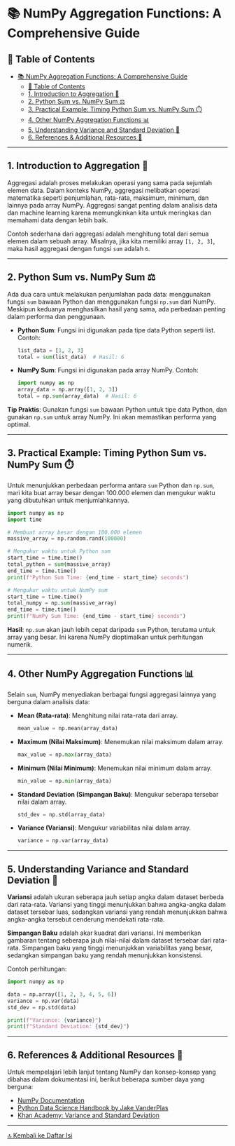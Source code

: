 
# 📚 NumPy Aggregation Functions: A Comprehensive Guide

## 📑 Table of Contents
- [📚 NumPy Aggregation Functions: A Comprehensive Guide](#-numpy-aggregation-functions-a-comprehensive-guide)
  - [📑 Table of Contents](#-table-of-contents)
  - [1. Introduction to Aggregation 🧮](#1-introduction-to-aggregation-)
  - [2. Python Sum vs. NumPy Sum ⚖️](#2-python-sum-vs-numpy-sum-️)
  - [3. Practical Example: Timing Python Sum vs. NumPy Sum ⏱️](#3-practical-example-timing-python-sum-vs-numpy-sum-️)
  - [4. Other NumPy Aggregation Functions 📊](#4-other-numpy-aggregation-functions-)
  - [5. Understanding Variance and Standard Deviation 📏](#5-understanding-variance-and-standard-deviation-)
  - [6. References \& Additional Resources 📖](#6-references--additional-resources-)

---

## 1. Introduction to Aggregation 🧮

Aggregasi adalah proses melakukan operasi yang sama pada sejumlah elemen data. Dalam konteks NumPy, aggregasi melibatkan operasi matematika seperti penjumlahan, rata-rata, maksimum, minimum, dan lainnya pada array NumPy. Aggregasi sangat penting dalam analisis data dan machine learning karena memungkinkan kita untuk meringkas dan memahami data dengan lebih baik.

Contoh sederhana dari aggregasi adalah menghitung total dari semua elemen dalam sebuah array. Misalnya, jika kita memiliki array `[1, 2, 3]`, maka hasil aggregasi dengan fungsi `sum` adalah `6`.

---

## 2. Python Sum vs. NumPy Sum ⚖️

Ada dua cara untuk melakukan penjumlahan pada data: menggunakan fungsi `sum` bawaan Python dan menggunakan fungsi `np.sum` dari NumPy. Meskipun keduanya menghasilkan hasil yang sama, ada perbedaan penting dalam performa dan penggunaan.

- **Python Sum**: Fungsi ini digunakan pada tipe data Python seperti list. Contoh:
  ```python
  list_data = [1, 2, 3]
  total = sum(list_data)  # Hasil: 6
  ```

- **NumPy Sum**: Fungsi ini digunakan pada array NumPy. Contoh:
  ```python
  import numpy as np
  array_data = np.array([1, 2, 3])
  total = np.sum(array_data)  # Hasil: 6
  ```

**Tip Praktis**: Gunakan fungsi `sum` bawaan Python untuk tipe data Python, dan gunakan `np.sum` untuk array NumPy. Ini akan memastikan performa yang optimal.

---

## 3. Practical Example: Timing Python Sum vs. NumPy Sum ⏱️

Untuk menunjukkan perbedaan performa antara `sum` Python dan `np.sum`, mari kita buat array besar dengan 100.000 elemen dan mengukur waktu yang dibutuhkan untuk menjumlahkannya.

```python
import numpy as np
import time

# Membuat array besar dengan 100.000 elemen
massive_array = np.random.rand(100000)

# Mengukur waktu untuk Python sum
start_time = time.time()
total_python = sum(massive_array)
end_time = time.time()
print(f"Python Sum Time: {end_time - start_time} seconds")

# Mengukur waktu untuk NumPy sum
start_time = time.time()
total_numpy = np.sum(massive_array)
end_time = time.time()
print(f"NumPy Sum Time: {end_time - start_time} seconds")
```

**Hasil**: `np.sum` akan jauh lebih cepat daripada `sum` Python, terutama untuk array yang besar. Ini karena NumPy dioptimalkan untuk perhitungan numerik.

---

## 4. Other NumPy Aggregation Functions 📊

Selain `sum`, NumPy menyediakan berbagai fungsi aggregasi lainnya yang berguna dalam analisis data:

- **Mean (Rata-rata)**: Menghitung nilai rata-rata dari array.
  ```python
  mean_value = np.mean(array_data)
  ```

- **Maximum (Nilai Maksimum)**: Menemukan nilai maksimum dalam array.
  ```python
  max_value = np.max(array_data)
  ```

- **Minimum (Nilai Minimum)**: Menemukan nilai minimum dalam array.
  ```python
  min_value = np.min(array_data)
  ```

- **Standard Deviation (Simpangan Baku)**: Mengukur seberapa tersebar nilai dalam array.
  ```python
  std_dev = np.std(array_data)
  ```

- **Variance (Variansi)**: Mengukur variabilitas nilai dalam array.
  ```python
  variance = np.var(array_data)
  ```

---

## 5. Understanding Variance and Standard Deviation 📏

**Variansi** adalah ukuran seberapa jauh setiap angka dalam dataset berbeda dari rata-rata. Variansi yang tinggi menunjukkan bahwa angka-angka dalam dataset tersebar luas, sedangkan variansi yang rendah menunjukkan bahwa angka-angka tersebut cenderung mendekati rata-rata.

**Simpangan Baku** adalah akar kuadrat dari variansi. Ini memberikan gambaran tentang seberapa jauh nilai-nilai dalam dataset tersebar dari rata-rata. Simpangan baku yang tinggi menunjukkan variabilitas yang besar, sedangkan simpangan baku yang rendah menunjukkan konsistensi.

Contoh perhitungan:
```python
import numpy as np

data = np.array([1, 2, 3, 4, 5, 6])
variance = np.var(data)
std_dev = np.std(data)

print(f"Variance: {variance}")
print(f"Standard Deviation: {std_dev}")
```

---

## 6. References & Additional Resources 📖

Untuk mempelajari lebih lanjut tentang NumPy dan konsep-konsep yang dibahas dalam dokumentasi ini, berikut beberapa sumber daya yang berguna:

- [NumPy Documentation](https://numpy.org/doc/)
- [Python Data Science Handbook by Jake VanderPlas](https://jakevdp.github.io/PythonDataScienceHandbook/)
- [Khan Academy: Variance and Standard Deviation](https://www.khanacademy.org/math/statistics-probability/summarizing-quantitative-data/variance-standard-deviation-population/a/variance-and-standard-deviation)

---

[🔝 Kembali ke Daftar Isi](#-table-of-contents)
